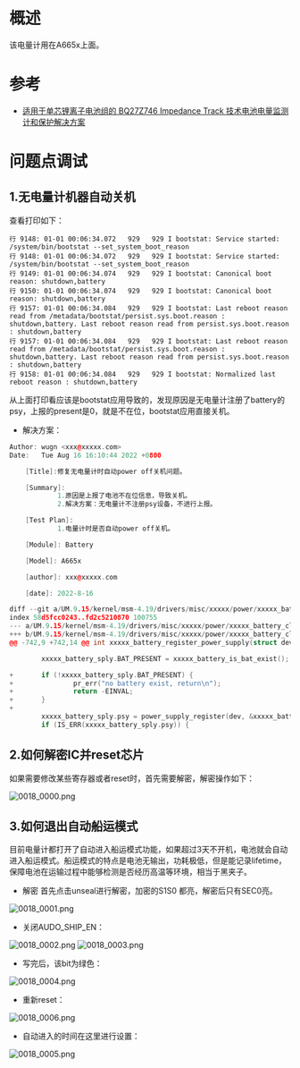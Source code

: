 # 概述

该电量计用在A665x上面。

# 参考

* [适用于单芯锂离子电池组的 BQ27Z746 Impedance Track 技术电池电量监测计和保护解决方案](https://www.ti.com.cn/document-viewer/cn/BQ27Z746/datasheet/GUID-5126B3AB-B1C8-48C4-8BCF-355113FCAC13#TITLE-SLUSDW2TOCWRAPPER_DETAILED_DESCRIPTION)


# 问题点调试

## 1.无电量计机器自动关机

查看打印如下：
```log
行 9148: 01-01 00:06:34.072   929   929 I bootstat: Service started: /system/bin/bootstat --set_system_boot_reason 
行 9148: 01-01 00:06:34.072   929   929 I bootstat: Service started: /system/bin/bootstat --set_system_boot_reason 
行 9149: 01-01 00:06:34.074   929   929 I bootstat: Canonical boot reason: shutdown,battery
行 9150: 01-01 00:06:34.074   929   929 I bootstat: Canonical boot reason: shutdown,battery
行 9157: 01-01 00:06:34.084   929   929 I bootstat: Last reboot reason read from /metadata/bootstat/persist.sys.boot.reason : shutdown,battery. Last reboot reason read from persist.sys.boot.reason : shutdown,battery
行 9157: 01-01 00:06:34.084   929   929 I bootstat: Last reboot reason read from /metadata/bootstat/persist.sys.boot.reason : shutdown,battery. Last reboot reason read from persist.sys.boot.reason : shutdown,battery
行 9158: 01-01 00:06:34.084   929   929 I bootstat: Normalized last reboot reason : shutdown,battery
```
从上面打印看应该是bootstat应用导致的，发现原因是无电量计注册了battery的psy，上报的present是0，就是不在位，bootstat应用直接关机。

* 解决方案：
```C++
Author: wugn <xxx@xxxxx.com>
Date:   Tue Aug 16 16:10:44 2022 +0800

    [Title]:修复无电量计时自动power off关机问题。

    [Summary]:
            1.原因是上报了电池不在位信息，导致关机。
            2.解决方案：无电量计不注册psy设备，不进行上报。

    [Test Plan]:
            1.电量计时是否自动power off关机。

    [Module]: Battery

    [Model]: A665x

    [author]: xxx@xxxxx.com

    [date]: 2022-8-16

diff --git a/UM.9.15/kernel/msm-4.19/drivers/misc/xxxxx/power/xxxxx_battery_class.c b/UM.9.15/kernel/msm-4.19/drivers/misc/xxxxx/power/xxxxx_battery_class.c
index 58d5fcc0243..fd2c5210870 100755
--- a/UM.9.15/kernel/msm-4.19/drivers/misc/xxxxx/power/xxxxx_battery_class.c
+++ b/UM.9.15/kernel/msm-4.19/drivers/misc/xxxxx/power/xxxxx_battery_class.c
@@ -742,9 +742,14 @@ int xxxxx_battery_register_power_supply(struct device *dev)

        xxxxx_battery_sply.BAT_PRESENT = xxxxx_battery_is_bat_exist();

+       if (!xxxxx_battery_sply.BAT_PRESENT) {
+               pr_err("no battery exist, return\n");
+               return -EINVAL;
+       }
+
        xxxxx_battery_sply.psy = power_supply_register(dev, &xxxxx_battery_sply.psd, NULL);
        if (IS_ERR(xxxxx_battery_sply.psy)) {
```

## 2.如何解密IC并reset芯片

如果需要修改某些寄存器或者reset时，首先需要解密，解密操作如下：

![0018_0000.png](images/0018_0000.png)


## 3.如何退出自动船运模式

目前电量计都打开了自动进入船运模式功能，如果超过3天不开机，电池就会自动进入船运模式。船运模式的特点是电池无输出，功耗极低，但是能记录lifetime，保障电池在运输过程中能够检测是否经历高温等环境，相当于黑夹子。

* 解密
首先点击unseal进行解密，加密的S1S0 都亮，解密后只有SEC0亮。

![0018_0001.png](images/0018_0001.png)

* 关闭AUDO_SHIP_EN：

![0018_0002.png](images/0018_0002.png)
![0018_0003.png](images/0018_0003.png)

* 写完后，该bit为绿色：

![0018_0004.png](images/0018_0004.png)

* 重新reset：

![0018_0006.png](images/0018_0006.png)

* 自动进入的时间在这里进行设置：

![0018_0005.png](images/0018_0005.png)